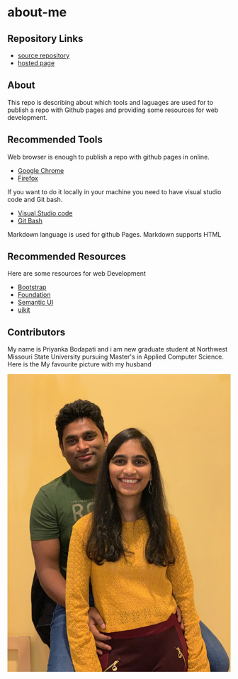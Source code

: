 # about-me

## Repository Links
  - [source repository](https://github.com/pinky407/about-me)
  - [hosted page](https://pinky407.github.io/about-me/)
  
## About
  This repo is describing about which tools and laguages are used for to publish a repo with Github pages and providing some resources for   web development.

## Recommended Tools 
  Web browser is enough to publish a repo with github pages in online.
   - [Google Chrome](https://www.google.com/chrome/)
   - [Firefox](https://www.mozilla.org/en-US/firefox/)

  If you want to do it locally in your machine you need to have visual studio code and Git bash.
   - [Visual Studio code](https://visualstudio.microsoft.com/)
   - [Git Bash](https://git-scm.com/downloads)
  
   Markdown language is used for github Pages. Markdown supports HTML
   
## Recommended Resources
  Here are some resources for web Development

  - [Bootstrap](https://getbootstrap.com/)
  - [Foundation](https://foundation.zurb.com/)
  - [Semantic UI](https://semantic-ui.com/)
  - [uikit](https://getuikit.com)
  
## Contributors
  My name is Priyanka Bodapati and i am new graduate student at Northwest Missouri State University pursuing Master's in Applied Computer   Science. Here is the My favourite picture with my husband
  
  ![img](Favourite-image.JPG)
